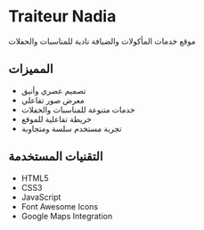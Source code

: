 # Traiteur Nadia

موقع خدمات المأكولات والضيافة نادية للمناسبات والحفلات

## المميزات
- تصميم عصري وأنيق
- معرض صور تفاعلي
- خدمات متنوعة للمناسبات والحفلات
- خريطة تفاعلية للموقع
- تجربة مستخدم سلسة ومتجاوبة

## التقنيات المستخدمة
- HTML5
- CSS3
- JavaScript
- Font Awesome Icons
- Google Maps Integration